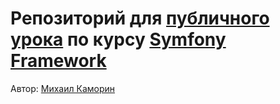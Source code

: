 # Репозиторий для [публичного урока](https://otus.ru/lessons/symfony/#event-2888) по курсу [Symfony Framework](https://otus.ru/lessons/symfony/)

Автор: [Михаил Каморин](mailto:m.v.kamorin@gmail.com)
